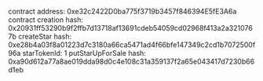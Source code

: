 contract address: 0xe32c2422D0ba775f3719b3457f846394E5fE3A6a
contract creation hash: 0x20931ff53290b9f2ffb7d13718af13691cdeb54059cd02968f413a2a3210767b
createStar hash: 0xe28b4a03f8a01223d7c3180a66ca5471ad4f66bfe147349c2cd1b7072500f96a
starTokenId: 1
putStarUpForSale hash: 0xa90d612a77a8ae019dda98d0c4e108c31a359137f2a65e043417d7230b66d1eb
